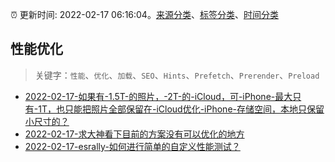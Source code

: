 :alarm_clock: 更新时间: 2022-02-17 06:16:04。[来源分类](../README.md)、[标签分类](../TAGS.md)、[时间分类](../TIMELINE.md)

## 性能优化


> 关键字：`性能`、`优化`、`加载`、`SEO`、`Hints`、`Prefetch`、`Prerender`、`Preload`



- [2022-02-17-如果有-1.5T-的照片，-2T-的-iCloud，可-iPhone-最大只有-1T，也只能把照片全部保留在-iCloud优化-iPhone-存储空间，本地只保留小尺寸的？](https://www.v2ex.com/t/834486) 
- [2022-02-17-求大神看下目前的方案没有可以优化的地方](https://www.v2ex.com/t/834480) 
- [2022-02-17-esrally-如何进行简单的自定义性能测试？](https://toutiao.io/k/rqjhpjb) 